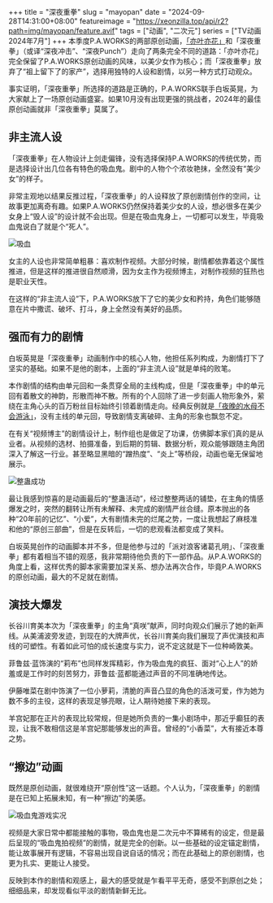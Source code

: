 +++
title = "深夜重拳"
slug = "mayopan"
date = "2024-09-28T14:31:00+08:00"
featureimage = "https://xeonzilla.top/api/r2?path=img/mayopan/feature.avif"
tags = ["动画", "二次元"]
series = ["TV动画 2024年7月"]
+++
本季度P.A.WORKS的两部原创动画，[「亦叶亦花」](/post/narenare/)和「深夜重拳」（或译“深夜冲击”、“深夜Punch”）走向了两条完全不同的道路：「亦叶亦花」完全保留了P.A.WORKS原创动画的风味，以美少女作为核心；而「深夜重拳」放弃了“祖上留下了的家产”，选择用独特的人设和剧情，以另一种方式打动观众。

事实证明，「深夜重拳」所选择的道路是正确的，P.A.WORKS联手白坂英晃，为大家献上了一场原创动画盛宴。如果10月没有出现更强的挑战者，2024年的最佳原创动画就非「深夜重拳」莫属了。

## 非主流人设
「深夜重拳」在人物设计上剑走偏锋，没有选择保持P.A.WORKS的传统优势，而是选择设计出几位各有特色的吸血鬼。剧中的人物个个浓妆艳抹，全然没有“美少女”的样子。

非常主观地以结果反推过程，「深夜重拳」的人设释放了原创剧情创作的空间，让故事更加离奇有趣。如果P.A.WORKS仍然保持着美少女的人设，想必很多在美少女身上“毁人设”的设计就不会出现。但是在吸血鬼身上，一切都可以发生，毕竟吸血鬼说白了就是个“死人”。

![吸血](https://xeonzilla.top/api/r2?path=img/mayopan/01.avif "吸血")

女主的人设也非常简单粗暴：喜欢制作视频。大部分时候，剧情都依靠着这个属性推进，但是这样的推进很自然顺滑，因为女主作为视频博主，对制作视频的狂热也是职业天性。

在这样的“非主流人设”下，P.A.WORKS放下了它的美少女和矜持，角色们能够随意在片中撒谎、破坏、打斗，身上全然没有美好的品质。

## 强而有力的剧情
白坂英晃是「深夜重拳」动画制作中的核心人物，他担任系列构成，为剧情打下了坚实的基础。如果不是他的剧本，上面的“非主流人设”就是单纯的败笔。

本作剧情的结构由单元回和一条贯穿全局的主线构成，但是「深夜重拳」中的单元回有着散文的神韵，形散而神不散。所有的个人回除了进一步刻画人物形象外，萦绕在主角心头的百万粉丝目标始终引领着剧情走向。经典反例就是[「夜晚的水母不会游泳」](/post/yorukura/)，没有主线的单元回，导致剧情支离破碎、主角的形象也飘忽不定。

在有关“视频博主”的剧情设计上，制作组也是做足了功课，仿佛脚本家们真的是从业者。从视频的选材、拍摄准备，到后期的剪辑、数据分析，观众能够跟随主角团深入了解这一行业。甚至略显黑暗的“蹭热度”、“炎上”等桥段，动画也毫无保留地展示。

![整蛊成功](https://xeonzilla.top/api/r2?path=img/mayopan/02.avif "整蛊成功")

最让我感到惊喜的是动画最后的“整蛊活动”，经过整整两话的铺垫，在主角的情感爆发之时，突然的翻转让所有未解释、未完成的剧情严丝合缝。原本抛出的各种“20年前的记忆”、“小爱”，大有剧情未完的烂尾之势，一度让我想起了麻枝准和他的“原创三部曲”，但是在反转后，一切的悲观看法都变成了笑料。

白坂英晃创作的动画脚本并不多，但是他参与过的「派对浪客诸葛孔明」、「深夜重拳」都有着相当不错的观感，我非常期待他负责的下一部作品。从P.A.WORKS的角度上看，这样优秀的脚本家需要加深关系、想办法再次合作，毕竟P.A.WORKS的原创动画，最大的不足就在剧情。

## 演技大爆发
长谷川育美本次为「深夜重拳」的主角“真咲”献声，同时向观众们展示了她的新声线。从美浦波旁发迹，到现在的大牌声优，长谷川育美向我们展现了声优演技和声线的可塑性。有着如此可怕的成长速度与实力，说不定这就是下一位种崎敦美。

菲鲁兹·蓝饰演的“莉布”也同样发挥精彩，作为吸血鬼的疯狂、面对“心上人”的娇羞或是工作时的刻苦努力，菲鲁兹·蓝都能通过声音的不同准确地传达。

伊藤唯菜在剧中饰演了一位小萝莉，清脆的声音凸显的角色的活泼可爱，作为她为数不多的主役，这样的表现足够亮眼，让人期待她接下来的表现。

羊宫妃那在正片的表现比较常规，但是她所负责的一集小剧场中，那近乎癫狂的表现，让我不敢相信这是羊宫妃那能够发出的声音。曾经的“小香菜”，大有接近本尊之势。

## “擦边”动画
既然是原创动画，就很难绕开“原创性”这一话题。个人认为，「深夜重拳」的剧情是在已知上拓展未知，有一种“擦边”的美感。

![吸血鬼游戏实况](https://xeonzilla.top/api/r2?path=img/mayopan/03.avif "吸血鬼游戏实况")

视频是大家日常中都能接触的事物，吸血鬼也是二次元中不算稀有的设定，但是最后呈现的“吸血鬼拍视频”的剧情，就是完全的创新。以一些基础的设定锚定剧情，能让故事展开有逻辑，不容易出现自说自话的情况；而在此基础上的原创剧情，也更为扎实、更能让人接受。

反映到本作的剧情和观感上，最大的感受就是乍看平平无奇，感受不到原创之处；细细品来，却发现看似平淡的剧情新鲜无比。